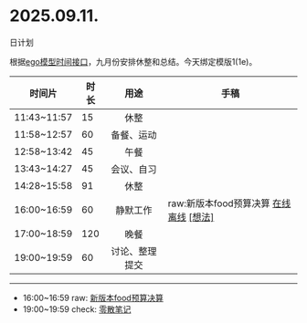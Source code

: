 # 2025.09.11.
日计划

根据[ego模型时间接口](https://gitee.com/hyg/blog/blob/master/timeflow.md)，九月份安排休整和总结。今天绑定模版1(1e)。

| 时间片 | 时长 | 用途 | 手稿 |
| --- | --- | :---: | --- |
| 11:43~11:57 | 15 | 休整 |  |
| 11:58~12:57 | 60 | 备餐、运动 |  |
| 12:58~13:42 | 45 | 午餐 |  |
| 13:43~14:27 | 45 | 会议、自习 |  |
| 14:28~15:58 | 91 | 休整 |  |
| 16:00~16:59 | 60 | 静默工作 | raw:新版本food预算决算 [在线](http://simp.ly/p/4QDThK) [离线](../../draft/2025/20250911160000.md) <a href="mailto:huangyg@mars22.com?subject=关于2025.09.11.[raw:新版本food预算决算]任务&body=日期: 20250911%0D%0A序号: 5%0D%0A手稿:../../draft/2025/20250911160000.md%0D%0A---请勿修改邮件主题及以上内容 从下一行开始写您的想法---%0D%0A">[想法]</a> |
| 17:00~18:59 | 120 | 晚餐 |  |
| 19:00~19:59 | 60 | 讨论、整理提交 |  |

---

- 16:00~16:59	raw: [新版本food预算决算](../../draft/2025/20250911.01.md)
- 19:00~19:59	check: [零散笔记](../../draft/2025/20250911.02.md)
